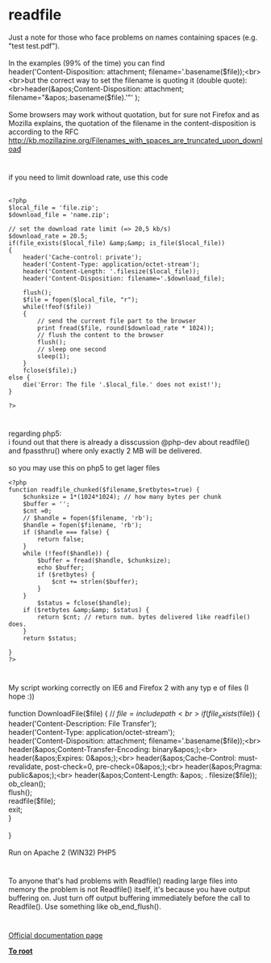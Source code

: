 # readfile



Just a note for those who face problems on names containing spaces (e.g. "test test.pdf").<br><br>In the examples (99% of the time) you can find<br>header(&apos;Content-Disposition: attachment; filename=&apos;.basename($file));<br><br>but the correct way to set the filename is quoting it (double quote):<br>header(&apos;Content-Disposition: attachment; filename="&apos;.basename($file).&apos;"&apos; );<br><br>Some browsers may work without quotation, but for sure not Firefox and as Mozilla explains, the quotation of the filename in the content-disposition is according to the RFC<br>http://kb.mozillazine.org/Filenames_with_spaces_are_truncated_upon_download  

#

if you need to limit download rate, use this code <br><br>

```
<?php
$local_file = 'file.zip';
$download_file = 'name.zip';

// set the download rate limit (=> 20,5 kb/s)
$download_rate = 20.5;
if(file_exists($local_file) &amp;&amp; is_file($local_file))
{
    header('Cache-control: private');
    header('Content-Type: application/octet-stream');
    header('Content-Length: '.filesize($local_file));
    header('Content-Disposition: filename='.$download_file);

    flush();
    $file = fopen($local_file, "r");
    while(!feof($file))
    {
        // send the current file part to the browser
        print fread($file, round($download_rate * 1024));
        // flush the content to the browser
        flush();
        // sleep one second
        sleep(1);
    }
    fclose($file);}
else {
    die('Error: The file '.$local_file.' does not exist!');
}

?>
```
  

#

regarding php5:<br>i found out that there is already a disscussion @php-dev  about readfile() and fpassthru() where only exactly 2 MB will be delivered.<br><br>so you may use this on php5 to get lager files<br>

```
<?php
function readfile_chunked($filename,$retbytes=true) {
    $chunksize = 1*(1024*1024); // how many bytes per chunk
    $buffer = '';
    $cnt =0;
    // $handle = fopen($filename, 'rb');
    $handle = fopen($filename, 'rb');
    if ($handle === false) {
        return false;
    }
    while (!feof($handle)) {
        $buffer = fread($handle, $chunksize);
        echo $buffer;
        if ($retbytes) {
            $cnt += strlen($buffer);
        }
    }
        $status = fclose($handle);
    if ($retbytes &amp;&amp; $status) {
        return $cnt; // return num. bytes delivered like readfile() does.
    } 
    return $status;

} 
?>
```
  

#

My script working correctly on IE6 and Firefox 2 with any typ e of files (I hope :))<br><br>function DownloadFile($file) { // $file = include path <br>        if(file_exists($file)) {<br>            header(&apos;Content-Description: File Transfer&apos;);<br>            header(&apos;Content-Type: application/octet-stream&apos;);<br>            header(&apos;Content-Disposition: attachment; filename=&apos;.basename($file));<br>            header(&apos;Content-Transfer-Encoding: binary&apos;);<br>            header(&apos;Expires: 0&apos;);<br>            header(&apos;Cache-Control: must-revalidate, post-check=0, pre-check=0&apos;);<br>            header(&apos;Pragma: public&apos;);<br>            header(&apos;Content-Length: &apos; . filesize($file));<br>            ob_clean();<br>            flush();<br>            readfile($file);<br>            exit;<br>        }<br><br>    }<br><br>Run on Apache 2 (WIN32) PHP5  

#

To anyone that&apos;s had problems with Readfile() reading large files into memory the problem is not Readfile() itself, it&apos;s because you have output buffering on. Just turn off output buffering immediately before the call to Readfile(). Use something like ob_end_flush().  

#

[Official documentation page](https://www.php.net/manual/en/function.readfile.php)

**[To root](/README.md)**